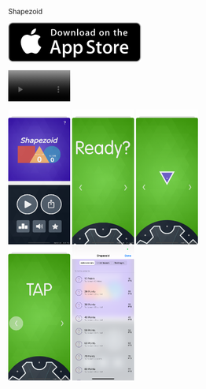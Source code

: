 Shapezoid



[![DownloadAppStore](appstorebadge.png)](https://apps.apple.com/us/app/shapezoid/id1507022672)

<video src="AppPreview_6.5.mp4" poster="https://github.com/Monkeyank/Shapezoid/blob/master/Simulator%20Screen%20Shot%20-%20iPhone%2011%20Pro%20Max%20-%202020-04-09%20at%2016.22.42.png" width="25%" height="25%" controls preload></video>

<img src="https://github.com/Monkeyank/Shapezoid/blob/master/Simulator%20Screen%20Shot%20-%20iPhone%2011%20Pro%20Max%20-%202020-04-09%20at%2016.22.42.png" height="25%" width="25%"> <img src="https://github.com/Monkeyank/Shapezoid/blob/master/Simulator%20Screen%20Shot%20-%20iPhone%2011%20Pro%20Max%20-%202020-04-09%20at%2016.23.13.png" height="25%" width="25%"> <img src="https://github.com/Monkeyank/Shapezoid/blob/master/Simulator%20Screen%20Shot%20-%20iPhone%2011%20Pro%20Max%20-%202020-04-09%20at%2016.23.29.png" height="25%" width="25%"> <img src="https://github.com/Monkeyank/Shapezoid/blob/master/Simulator%20Screen%20Shot%20-%20iPhone%2011%20Pro%20Max%20-%202020-04-09%20at%2016.23.44.png" height="25%" width="25%"> <img src="https://github.com/Monkeyank/Shapezoid/blob/master/Simulator%20Screen%20Shot%20-%20iPhone%2011%20Pro%20Max%20-%202020-04-09%20at%2017.47.13.png" height="25%" width="25%">

